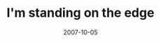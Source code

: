 ---
layout: base.njk
title : 'I&#39;m standing on the edge' 
view_title : 'I&#39;m standing on the edge' 
year : '2007' 
date : '2007-10-05' 
img_file : '/drawing/imstandingontheedge.png' 
html_file : 'imstandingontheedge' 
next_html : 'whydidyoucallme.html' 
year_order : '185' 
permalink : "title/{{html_file}}.html"
---